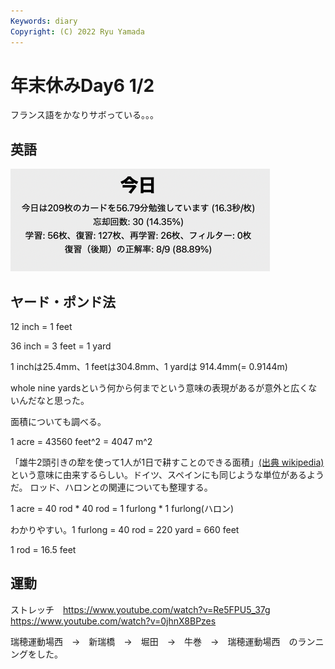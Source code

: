 ```yaml
---
Keywords: diary
Copyright: (C) 2022 Ryu Yamada
---
```



# 年末休みDay6 1/2
フランス語をかなりサボっている。。。

## 英語
![スクリーンショット 2023-01-02 15.47.25](file_hHCq__0lE.png)

## ヤード・ポンド法

12 inch = 1 feet

36 inch = 3 feet = 1 yard

1 inchは25.4mm、1 feetは304.8mm、1 yardは 914.4mm(= 0.9144m)

whole nine yardsという何から何までという意味の表現があるが意外と広くないんだなと思った。

面積についても調べる。

1 acre = 43560 feet^2 = 4047 m^2

「雄牛2頭引きの犂を使って1人が1日で耕すことのできる面積」[(出典 wikipedia)](https://ja.wikipedia.org/wiki/%E3%82%A8%E3%83%BC%E3%82%AB%E3%83%BC)という意味に由来するらしい。ドイツ、スペインにも同じような単位があるようだ。
ロッド、ハロンとの関連についても整理する。

1 acre = 40 rod * 40 rod = 1 furlong * 1 furlong(ハロン)

わかりやすい。1 furlong = 40 rod = 220 yard = 660 feet

1 rod = 16.5 feet


## 運動
ストレッチ　https://www.youtube.com/watch?v=Re5FPU5_37g
https://www.youtube.com/watch?v=0jhnX8BPzes

瑞穂運動場西　→　新瑞橋　→　堀田　→　牛巻　→　瑞穂運動場西　のランニングをした。


